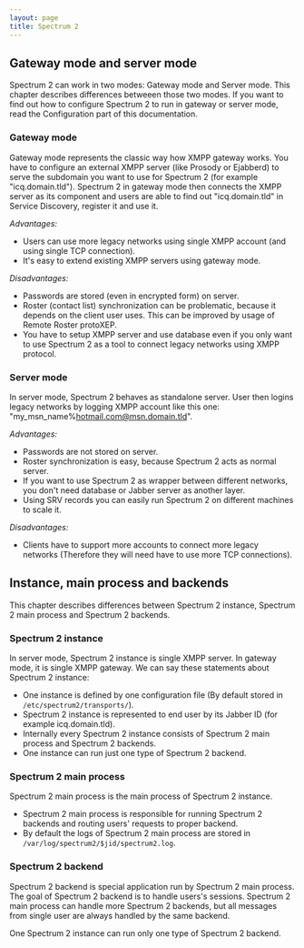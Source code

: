 ```yaml
---
layout: page
title: Spectrum 2
---
```


## Gateway mode and server mode

Spectrum 2 can work in two modes: Gateway mode and Server mode. This chapter describes differences betweeen those two modes. If you want to find out how to configure Spectrum 2 to run in gateway or server mode, read the Configuration part of this documentation.

### Gateway mode

Gateway mode represents the classic way how XMPP gateway works. You have to configure an external XMPP server (like Prosody or Ejabberd) to serve the subdomain you want to use for Spectrum 2 (for example "icq.domain.tld"). Spectrum 2 in gateway mode then connects the XMPP server as its component and users are able to find out "icq.domain.tld" in Service Discovery, register it and use it.

*Advantages:*
* Users can use more legacy networks using single XMPP account (and using single TCP connection).
* It's easy to extend existing XMPP servers using gateway mode.

*Disadvantages:*
* Passwords are stored (even in encrypted form) on server.
* Roster (contact list) synchronization can be problematic, because it depends on the client user uses. This can be improved by usage of Remote Roster protoXEP.
* You have to setup XMPP server and use database even if you only want to use Spectrum 2 as a tool to connect legacy networks using XMPP protocol.

### Server mode

In server mode, Spectrum 2 behaves as standalone server. User then logins legacy networks by logging XMPP account like this one: "my_msn_name%hotmail.com@msn.domain.tld".

*Advantages:*
* Passwords are not stored on server.
* Roster synchronization is easy, because Spectrum 2 acts as normal server.
* If you want to use Spectrum 2 as wrapper between different networks, you don't need database or Jabber server as another layer.
* Using SRV records you can easily run Spectrum 2 on different machines to scale it.

*Disadvantages:*

* Clients have to support more accounts to connect more legacy networks (Therefore they will need have to use more TCP connections).

## Instance, main process and backends

This chapter describes differences between Spectrum 2 instance, Spectrum 2 main process and Spectrum 2 backends.

### Spectrum 2 instance

In server mode, Spectrum 2 instance is single XMPP server. In gateway mode, it is single XMPP gateway. We can say these statements about Spectrum 2 instance:

* One instance is defined by one configuration file (By default stored in `/etc/spectrum2/transports/`).
* Spectrum 2 instance is represented to end user by its Jabber ID (for example icq.domain.tld).
* Internally every Spectrum 2 instance consists of Spectrum 2 main process and Spectrum 2 backends.
* One instance can run just one type of Spectrum 2 backend.

### Spectrum 2 main process

Spectrum 2 main process is the main process of Spectrum 2 instance.

* Spectrum 2 main process is responsible for running Spectrum 2 backends and routing users' requests to proper backend.
* By default the logs of Spectrum 2 main process are stored in `/var/log/spectrum2/$jid/spectrum2.log`.

### Spectrum 2 backend

Spectrum 2 backend is special application run by Spectrum 2 main process. The goal of Spectrum 2 backend is to handle users's sessions. Spectrum 2 main process can handle more Spectrum 2 backends, but all messages from single user are always handled by the same backend.

One Spectrum 2 instance can run only one type of Spectrum 2 backend.

